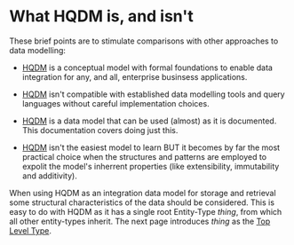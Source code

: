 # What HQDM is, and isn't

These brief points are to stimulate comparisons with other approaches to data modelling:

* [HQDM](https://github.com/hqdmTop/hqdmFramework/wiki) is a conceptual model with formal foundations to enable data integration for any, and all, enterprise businsess applications.

* [HQDM](https://github.com/hqdmTop/hqdmFramework/wiki) isn't compatible with established data modelling tools and query languages without careful implementation choices.

* [HQDM](https://github.com/hqdmTop/hqdmFramework/wiki) is a data model that can be used (almost) as it is documented.  This documentation covers doing just this.

* [HQDM](https://github.com/hqdmTop/hqdmFramework/wiki) isn't the easiest model to learn BUT it becomes by far the most practical choice when the structures and patterns are employed to expolit the model's inherrent properties (like extensibility, immutability and additivity).

When using HQDM as an integration data model for storage and retrieval some structural characteristics of the data should be considered.  This is easy to do with HQDM as it has a single root Entity-Type *thing*, from which all other entity-types inherit.  The next page introduces *thing* as the [Top Level Type](./top_level_type.md).

